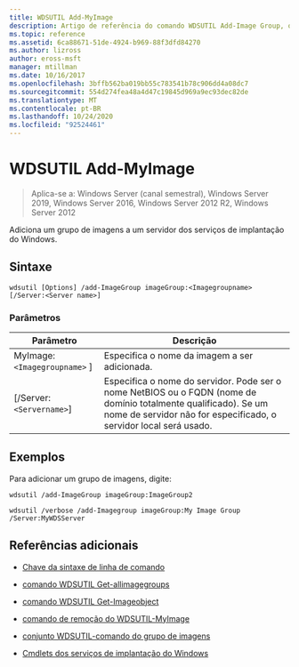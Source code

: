 ```yaml
---
title: WDSUTIL Add-MyImage
description: Artigo de referência do comando WDSUTIL Add-Image Group, que adiciona um grupo de imagens a um servidor de serviços de implantação do Windows.
ms.topic: reference
ms.assetid: 6ca88671-51de-4924-b969-88f3dfd84270
ms.author: lizross
author: eross-msft
manager: mtillman
ms.date: 10/16/2017
ms.openlocfilehash: 3bffb562ba019bb55c783541b78c906dd4a08dc7
ms.sourcegitcommit: 554d274fea48a4d47c19845d969a9ec93dec82de
ms.translationtype: MT
ms.contentlocale: pt-BR
ms.lasthandoff: 10/24/2020
ms.locfileid: "92524461"
---
```

# <a name="wdsutil-add-imagegroup"></a>WDSUTIL Add-MyImage

> Aplica-se a: Windows Server (canal semestral), Windows Server 2019, Windows Server 2016, Windows Server 2012 R2, Windows Server 2012

Adiciona um grupo de imagens a um servidor dos serviços de implantação do Windows.

## <a name="syntax"></a>Sintaxe

```
wdsutil [Options] /add-ImageGroup imageGroup:<Imagegroupname> [/Server:<Server name>]
```

### <a name="parameters"></a>Parâmetros

| Parâmetro | Descrição |
|--|--|
| MyImage: `<Imagegroupname>` ] | Especifica o nome da imagem a ser adicionada. |
| [/Server:`<Servername>`] | Especifica o nome do servidor. Pode ser o nome NetBIOS ou o FQDN (nome de domínio totalmente qualificado). Se um nome de servidor não for especificado, o servidor local será usado. |

## <a name="examples"></a>Exemplos

Para adicionar um grupo de imagens, digite:

```
wdsutil /add-ImageGroup imageGroup:ImageGroup2
```

```
wdsutil /verbose /add-Imagegroup imageGroup:My Image Group /Server:MyWDSServer
```

## <a name="additional-references"></a>Referências adicionais

- [Chave da sintaxe de linha de comando](command-line-syntax-key.md)

- [comando WDSUTIL Get-allimagegroups](wdsutil-get-allimagegroups.md)

- [comando WDSUTIL Get-Imageobject](wdsutil-get-imagegroup.md)

- [comando de remoção do WDSUTIL-MyImage](wdsutil-remove-imagegroup.md)

- [conjunto WDSUTIL-comando do grupo de imagens](wdsutil-set-imagegroup.md)

- [Cmdlets dos serviços de implantação do Windows](/powershell/module/wds)
